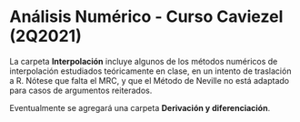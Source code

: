 # Análisis Numérico - Curso Caviezel (2Q2021)
 
La carpeta **Interpolación** incluye algunos de los métodos numéricos de interpolación estudiados teóricamente en clase, en un intento de traslación a R. Nótese que falta el MRC, y que el Método de Neville no está adaptado para casos de argumentos reiterados.

Eventualmente se agregará una carpeta **Derivación y diferenciación**.
